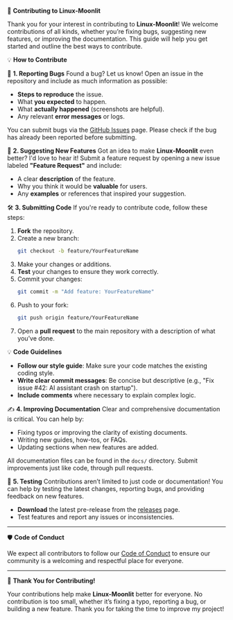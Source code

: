  🌟 **Contributing to Linux-Moonlit**

Thank you for your interest in contributing to **Linux-Moonlit**! 
We welcome contributions of all kinds, whether you’re fixing bugs, suggesting new features, or improving the documentation. This guide will help you get started and outline the best ways to contribute.

 💡 **How to Contribute**

 🐛 **1. Reporting Bugs**
Found a bug? Let us know! 
Open an issue in the repository and include as much information as possible:

- **Steps to reproduce** the issue.
- What **you expected** to happen.
- What **actually happened** (screenshots are helpful).
- Any relevant **error messages** or logs.

You can submit bugs via the [GitHub Issues](https://github.com/sarat1kyan/issues) page. Please check if the bug has already been reported before submitting.

 🧠 **2. Suggesting New Features**
Got an idea to make **Linux-Moonlit** even better? 
I'd love to hear it! Submit a feature request by opening a new issue labeled **"Feature Request"** and include:

- A clear **description** of the feature.
- Why you think it would be **valuable** for users.
- Any **examples** or references that inspired your suggestion.

 🛠️ **3. Submitting Code**
If you're ready to contribute code, follow these steps:

1. **Fork** the repository.
2. Create a new branch:  
   ```bash
   git checkout -b feature/YourFeatureName
   ```
3. Make your changes or additions.
4. **Test** your changes to ensure they work correctly.
5. Commit your changes:  
   ```bash
   git commit -m "Add feature: YourFeatureName"
   ```
6. Push to your fork:  
   ```bash
   git push origin feature/YourFeatureName
   ```
7. Open a **pull request** to the main repository with a description of what you’ve done.

 💡 **Code Guidelines**
- **Follow our style guide**: Make sure your code matches the existing coding style.
- **Write clear commit messages**: Be concise but descriptive (e.g., "Fix issue #42: AI assistant crash on startup").
- **Include comments** where necessary to explain complex logic.

 ✍️ **4. Improving Documentation**
Clear and comprehensive documentation is critical. You can help by:

- Fixing typos or improving the clarity of existing documents.
- Writing new guides, how-tos, or FAQs.
- Updating sections when new features are added.

All documentation files can be found in the `docs/` directory. Submit improvements just like code, through pull requests.

 🧪 **5. Testing**
Contributions aren’t limited to just code or documentation! 
You can help by testing the latest changes, reporting bugs, and providing feedback on new features.

- **Download** the latest pre-release from the [releases](https://github.com/sarat1kyan/releases) page.
- Test features and report any issues or inconsistencies.

---

 🛡️ **Code of Conduct**

We expect all contributors to follow our [Code of Conduct](CODE_OF_CONDUCT.md) to ensure our community is a welcoming and respectful place for everyone.

---

 🎉 **Thank You for Contributing!**

Your contributions help make **Linux-Moonlit** better for everyone. No contribution is too small, whether it’s fixing a typo, reporting a bug, or building a new feature. 
Thank you for taking the time to improve my project!
